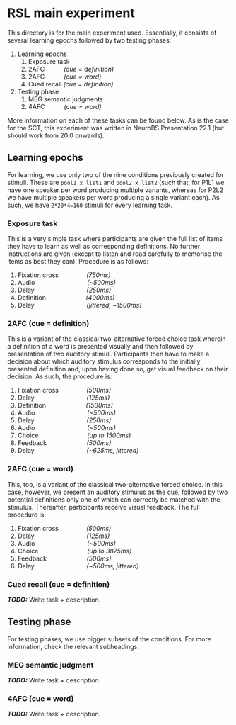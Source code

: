 # RSL main experiment
This directory is for the main experiment used. Essentially, it consists of several learning epochs followed by two testing phases:

1. Learning epochs
   1. Exposure task
   2. 2AFC&nbsp;&nbsp;&nbsp;&nbsp;&nbsp;&nbsp;&nbsp;&nbsp;&nbsp;&nbsp;&nbsp;*(cue = definition)*
   3. 2AFC&nbsp;&nbsp;&nbsp;&nbsp;&nbsp;&nbsp;&nbsp;&nbsp;&nbsp;&nbsp;&nbsp;*(cue = word)*
   4. Cued recall *(cue = definition)*
2. Testing phase
   1. MEG semantic judgments
   2. 4AFC&nbsp;&nbsp;&nbsp;&nbsp;&nbsp;&nbsp;&nbsp;&nbsp;&nbsp;&nbsp;&nbsp;*(cue = word)*

More information on each of these tasks can be found below. As is the case for the SCT, this experiment was written in NeuroBS Presentation 22.1 (but should work from 20.0 onwards).

## Learning epochs
For learning, we use only two of the nine conditions previously created for stimuli. These are `pool1 x list1` and `pool2 x list2` (such that, for P1L1 we have one speaker per word producing multiple variants, whereas for P2L2 we have multiple speakers per word producing a single variant each). As such, we have `2*20*4=160` stimuli for every learning task.

### Exposure task
This is a very simple task where participants are given the full list of items they have to learn as well as corresponding definitions. No further instructions are given (except to listen and read carefully to memorise the items as best they can). Procedure is as follows:

1. Fixation cross&nbsp;&nbsp;&nbsp;&nbsp;&nbsp;&nbsp;&nbsp;&nbsp;&nbsp;&nbsp;&nbsp;&nbsp;&nbsp;&nbsp;&nbsp;&nbsp;*(750ms)*
2. Audio&nbsp;&nbsp;&nbsp;&nbsp;&nbsp;&nbsp;&nbsp;&nbsp;&nbsp;&nbsp;&nbsp;&nbsp;&nbsp;&nbsp;&nbsp;&nbsp;&nbsp;&nbsp;&nbsp;&nbsp;&nbsp;&nbsp;&nbsp;&nbsp;&nbsp;&nbsp;&nbsp;&nbsp;&nbsp;&nbsp;*(~500ms)*
3. Delay&nbsp;&nbsp;&nbsp;&nbsp;&nbsp;&nbsp;&nbsp;&nbsp;&nbsp;&nbsp;&nbsp;&nbsp;&nbsp;&nbsp;&nbsp;&nbsp;&nbsp;&nbsp;&nbsp;&nbsp;&nbsp;&nbsp;&nbsp;&nbsp;&nbsp;&nbsp;&nbsp;&nbsp;&nbsp;&nbsp;*(250ms)*
4. Definition&nbsp;&nbsp;&nbsp;&nbsp;&nbsp;&nbsp;&nbsp;&nbsp;&nbsp;&nbsp;&nbsp;&nbsp;&nbsp;&nbsp;&nbsp;&nbsp;&nbsp;&nbsp;&nbsp;&nbsp;&nbsp;&nbsp; *(4000ms)*
5. Delay&nbsp;&nbsp;&nbsp;&nbsp;&nbsp;&nbsp;&nbsp;&nbsp;&nbsp;&nbsp;&nbsp;&nbsp;&nbsp;&nbsp;&nbsp;&nbsp;&nbsp;&nbsp;&nbsp;&nbsp;&nbsp;&nbsp;&nbsp;&nbsp;&nbsp;&nbsp;&nbsp;&nbsp;&nbsp;&nbsp;*(jittered, ~1500ms)*

### 2AFC (cue = definition)
This is a variant of the classical two-alternative forced choice task wherein a definition of a word is presented visually and then followed by presentation of two auditory stimuli. Participants then have to make a decision about which auditory stimulus corresponds to the initially presented definition and, upon having done so, get visual feedback on their decision. As such, the procedure is:


1. Fixation cross&nbsp;&nbsp;&nbsp;&nbsp;&nbsp;&nbsp;&nbsp;&nbsp;&nbsp;&nbsp;&nbsp;&nbsp;&nbsp;&nbsp;&nbsp;&nbsp;*(500ms)*
2. Delay&nbsp;&nbsp;&nbsp;&nbsp;&nbsp;&nbsp;&nbsp;&nbsp;&nbsp;&nbsp;&nbsp;&nbsp;&nbsp;&nbsp;&nbsp;&nbsp;&nbsp;&nbsp;&nbsp;&nbsp;&nbsp;&nbsp;&nbsp;&nbsp;&nbsp;&nbsp;&nbsp;&nbsp;&nbsp;&nbsp;*(125ms)*
3. Definition&nbsp;&nbsp;&nbsp;&nbsp;&nbsp;&nbsp;&nbsp;&nbsp;&nbsp;&nbsp;&nbsp;&nbsp;&nbsp;&nbsp;&nbsp;&nbsp;&nbsp;&nbsp;&nbsp;&nbsp;&nbsp;&nbsp; *(1500ms)*
4. Audio&nbsp;&nbsp;&nbsp;&nbsp;&nbsp;&nbsp;&nbsp;&nbsp;&nbsp;&nbsp;&nbsp;&nbsp;&nbsp;&nbsp;&nbsp;&nbsp;&nbsp;&nbsp;&nbsp;&nbsp;&nbsp;&nbsp;&nbsp;&nbsp;&nbsp;&nbsp;&nbsp;&nbsp;&nbsp;&nbsp;*(~500ms)*
5. Delay&nbsp;&nbsp;&nbsp;&nbsp;&nbsp;&nbsp;&nbsp;&nbsp;&nbsp;&nbsp;&nbsp;&nbsp;&nbsp;&nbsp;&nbsp;&nbsp;&nbsp;&nbsp;&nbsp;&nbsp;&nbsp;&nbsp;&nbsp;&nbsp;&nbsp;&nbsp;&nbsp;&nbsp;&nbsp;&nbsp;*(250ms)*
6. Audio&nbsp;&nbsp;&nbsp;&nbsp;&nbsp;&nbsp;&nbsp;&nbsp;&nbsp;&nbsp;&nbsp;&nbsp;&nbsp;&nbsp;&nbsp;&nbsp;&nbsp;&nbsp;&nbsp;&nbsp;&nbsp;&nbsp;&nbsp;&nbsp;&nbsp;&nbsp;&nbsp;&nbsp;&nbsp;&nbsp;*(~500ms)*
7. Choice&nbsp;&nbsp;&nbsp;&nbsp;&nbsp;&nbsp;&nbsp;&nbsp;&nbsp;&nbsp;&nbsp;&nbsp;&nbsp;&nbsp;&nbsp;&nbsp;&nbsp;&nbsp;&nbsp;&nbsp;&nbsp;&nbsp;&nbsp;&nbsp;&nbsp;&nbsp;&nbsp; *(up to 1500ms)*
8. Feedback&nbsp;&nbsp;&nbsp;&nbsp;&nbsp;&nbsp;&nbsp;&nbsp;&nbsp;&nbsp;&nbsp;&nbsp;&nbsp;&nbsp;&nbsp;&nbsp;&nbsp;&nbsp;&nbsp;&nbsp;&nbsp;&nbsp;&nbsp;*(500ms)*
9. Delay&nbsp;&nbsp;&nbsp;&nbsp;&nbsp;&nbsp;&nbsp;&nbsp;&nbsp;&nbsp;&nbsp;&nbsp;&nbsp;&nbsp;&nbsp;&nbsp;&nbsp;&nbsp;&nbsp;&nbsp;&nbsp;&nbsp;&nbsp;&nbsp;&nbsp;&nbsp;&nbsp;&nbsp;&nbsp;&nbsp;*(~625ms, jittered)*


### 2AFC (cue = word)
This, too, is a variant of the classical two-alternative forced choice. In this case, however, we present an auditory stimulus as the cue, followed by two potential definitions only one of which can correctly be matched with the stimulus. Thereafter, participants receive visual feedback. The full procedure is:

1. Fixation cross&nbsp;&nbsp;&nbsp;&nbsp;&nbsp;&nbsp;&nbsp;&nbsp;&nbsp;&nbsp;&nbsp;&nbsp;&nbsp;&nbsp;&nbsp;&nbsp;*(500ms)*
2. Delay&nbsp;&nbsp;&nbsp;&nbsp;&nbsp;&nbsp;&nbsp;&nbsp;&nbsp;&nbsp;&nbsp;&nbsp;&nbsp;&nbsp;&nbsp;&nbsp;&nbsp;&nbsp;&nbsp;&nbsp;&nbsp;&nbsp;&nbsp;&nbsp;&nbsp;&nbsp;&nbsp;&nbsp;&nbsp;&nbsp;*(125ms)*
3. Audio&nbsp;&nbsp;&nbsp;&nbsp;&nbsp;&nbsp;&nbsp;&nbsp;&nbsp;&nbsp;&nbsp;&nbsp;&nbsp;&nbsp;&nbsp;&nbsp;&nbsp;&nbsp;&nbsp;&nbsp;&nbsp;&nbsp;&nbsp;&nbsp;&nbsp;&nbsp;&nbsp;&nbsp;&nbsp;&nbsp;*(~500ms)*
4. Choice&nbsp;&nbsp;&nbsp;&nbsp;&nbsp;&nbsp;&nbsp;&nbsp;&nbsp;&nbsp;&nbsp;&nbsp;&nbsp;&nbsp;&nbsp;&nbsp;&nbsp;&nbsp;&nbsp;&nbsp;&nbsp;&nbsp;&nbsp;&nbsp;&nbsp;&nbsp;&nbsp; *(up to 3875ms)*
5. Feedback&nbsp;&nbsp;&nbsp;&nbsp;&nbsp;&nbsp;&nbsp;&nbsp;&nbsp;&nbsp;&nbsp;&nbsp;&nbsp;&nbsp;&nbsp;&nbsp;&nbsp;&nbsp;&nbsp;&nbsp;&nbsp;&nbsp;&nbsp;*(500ms)*
6. Delay&nbsp;&nbsp;&nbsp;&nbsp;&nbsp;&nbsp;&nbsp;&nbsp;&nbsp;&nbsp;&nbsp;&nbsp;&nbsp;&nbsp;&nbsp;&nbsp;&nbsp;&nbsp;&nbsp;&nbsp;&nbsp;&nbsp;&nbsp;&nbsp;&nbsp;&nbsp;&nbsp;&nbsp;&nbsp;&nbsp;*(~500ms, jittered)*


### Cued recall (cue = definition)
***TODO:*** Write task + description.

## Testing phase
For testing phases, we use bigger subsets of the conditions. For more information, check the relevant subheadings.

### MEG semantic judgment
***TODO:*** Write task + description.

### 4AFC (cue = word)
***TODO:*** Write task + description.
